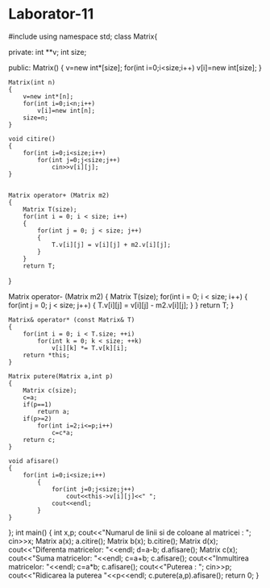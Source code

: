 # Laborator-11
#include<iostream>
using namespace std;
class Matrix{

private:
   int **v;
   int size;

public:
    Matrix()
    {
        v=new int*[size];
        for(int i=0;i<size;i++)
            v[i]=new int[size];
    }

    Matrix(int n)
    {
        v=new int*[n];
        for(int i=0;i<n;i++)
            v[i]=new int[n];
        size=n;
    }

    void citire()
    {
        for(int i=0;i<size;i++)
            for(int j=0;j<size;j++)
                cin>>v[i][j];
    }


    Matrix operator+ (Matrix m2)
    {
        Matrix T(size);
        for(int i = 0; i < size; i++)
        {
            for(int j = 0; j < size; j++)
            {
                T.v[i][j] = v[i][j] + m2.v[i][j];
            }
        }
        return T;
   }
   
   Matrix operator- (Matrix m2)
    {
        Matrix T(size);
        for(int i = 0; i < size; i++)
        {
            for(int j = 0; j < size; j++)
            {
                T.v[i][j] = v[i][j] - m2.v[i][j];
            }
        }
        return T;
   }

    Matrix& operator* (const Matrix& T)
    {
        for(int i = 0; i < T.size; ++i)
            for(int k = 0; k < size; ++k)
                v[i][k] *= T.v[k][i];
        return *this;
    }

    Matrix putere(Matrix a,int p)
    {
        Matrix c(size);
        c=a;
        if(p==1)
            return a;
        if(p>=2)
            for(int i=2;i<=p;i++)
                c=c*a;
        return c;
    }

    void afisare()
    {
        for(int i=0;i<size;i++)
            {
                for(int j=0;j<size;j++)
                    cout<<this->v[i][j]<<" ";
                cout<<endl;
            }
    }

};
    int main()
    {
        int x,p;
        cout<<"Numarul de linii si de coloane al matricei : ";
        cin>>x;
        Matrix a(x);
        a.citire();
        Matrix b(x);
        b.citire();
        Matrix d(x);
        cout<<"Diferenta matricelor: "<<endl;
        d=a-b;
        d.afisare();
        Matrix c(x);
        cout<<"Suma matricelor: "<<endl;
        c=a+b;
        c.afisare();
        cout<<"Inmultirea matricelor: "<<endl;
        c=a*b;
        c.afisare();
        cout<<"Puterea : "; cin>>p;
        cout<<"Ridicarea la puterea "<<p<<endl;
        c.putere(a,p).afisare();
        return 0;
}
